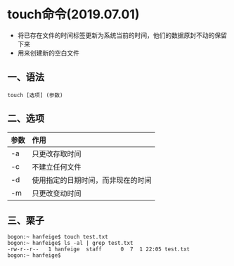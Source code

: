 # touch命令(2019.07.01)

- 将已存在文件的时间标签更新为系统当前的时间，他们的数据原封不动的保留下来
- 用来创建新的空白文件

## 一、语法

`touch [选项] (参数)`

## 二、选项

| 参数 | 作用 |
| :--- | :--- |
| -a | 只更改存取时间 |
| -c | 不建立任何文件 |
| -d | 使用指定的日期时间，而非现在的时间 |
| -m | 只更改变动时间 |

## 三、栗子

	bogon:~ hanfeige$ touch test.txt
	bogon:~ hanfeige$ ls -al | grep test.txt
	-rw-r--r--   1 hanfeige  staff      0  7  1 22:05 test.txt
	bogon:~ hanfeige$ 

